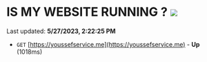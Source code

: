 # IS MY WEBSITE RUNNING ? [![](https://img.shields.io/static/v1?label=Sponsor&message=%E2%9D%A4&logo=GitHub&color=%23fe8e86)](https://github.com/sponsors/<username>)

Last updated: **5/27/2023, 2:22:25 PM**

- `GET` [https://youssefservice.me](https://youssefservice.me) - **Up** (1018ms)
